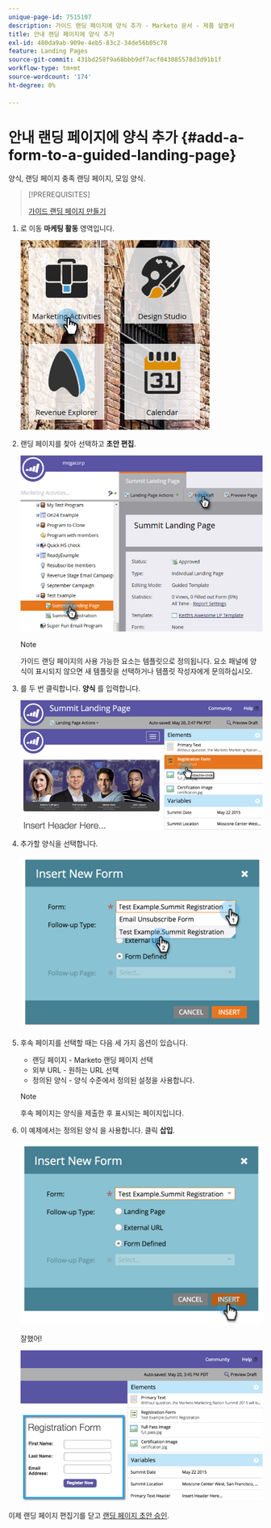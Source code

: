 ```yaml
---
unique-page-id: 7515107
description: 가이드 랜딩 페이지에 양식 추가 - Marketo 문서 - 제품 설명서
title: 안내 랜딩 페이지에 양식 추가
exl-id: 480da9ab-909e-4eb5-83c2-34de56b05c78
feature: Landing Pages
source-git-commit: 431bd258f9a68bbb9df7acf043085578d3d91b1f
workflow-type: tm+mt
source-wordcount: '174'
ht-degree: 0%

---
```


# 안내 랜딩 페이지에 양식 추가 {#add-a-form-to-a-guided-landing-page}

양식, 랜딩 페이지 충족 랜딩 페이지, 모임 양식.

>[!PREREQUISITES]
>
>[가이드 랜딩 페이지 만들기](/help/marketo/product-docs/demand-generation/landing-pages/guided-landing-pages/create-a-guided-landing-page.md)

1. 로 이동 **마케팅 활동** 영역입니다.

   ![](assets/one.png)

1. 랜딩 페이지를 찾아 선택하고 **초안 편집**.

   ![](assets/two.png)

   >[!NOTE]
   >
   >가이드 랜딩 페이지의 사용 가능한 요소는 템플릿으로 정의됩니다. 요소 패널에 양식이 표시되지 않으면 새 템플릿을 선택하거나 템플릿 작성자에게 문의하십시오.

1. 를 두 번 클릭합니다. **양식** 를 입력합니다.

   ![](assets/image2015-5-20-15-3a37-3a55.png)

1. 추가할 양식을 선택합니다.

   ![](assets/image2015-5-20-15-3a44-3a35.png)

1. 후속 페이지를 선택할 때는 다음 세 가지 옵션이 있습니다.

   * 랜딩 페이지 - Marketo 랜딩 페이지 선택
   * 외부 URL - 원하는 URL 선택
   * 정의된 양식 - 양식 수준에서 정의된 설정을 사용합니다.

   >[!NOTE]
   >
   >후속 페이지는 양식을 제출한 후 표시되는 페이지입니다.

1. 이 예제에서는 정의된 양식 을 사용합니다. 클릭 **삽입**.

   ![](assets/image2015-5-20-15-3a46-3a55.png)

   잘했어!

   ![](assets/image2015-5-20-15-3a45-3a45.png)

이제 랜딩 페이지 편집기를 닫고 [랜딩 페이지 초안 승인](/help/marketo/product-docs/demand-generation/landing-pages/understanding-landing-pages/approve-unapprove-or-delete-a-landing-page.md).
